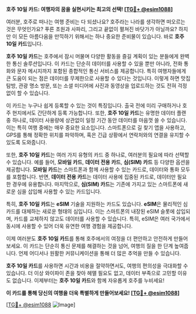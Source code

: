 **호주 10일 카드: 여행자의 꿈을 실현시키는 최고의 선택! [[TG💪+ @esim1088](https://t.me/s/esim1088)]**

여러분, 호주로 떠나는 여행 준비는 다 되셨나요? 호주라는 나라를 생각하면 떠오르는 것은 무엇인가요? 푸른 초원과 사파리, 그리고 끝없이 펼쳐진 바닷가가 아닐까요? 하지만 이 모든 아름다움을 만끽하기 위해서는 하나 중요한 준비물이 있습니다. 바로 **호주 10일 카드**입니다.

**호주 10일 카드**는 호주에서 잠시 머물며 다양한 활동을 즐길 계획이 있는 분들에게 완벽한 통신 솔루션입니다. 이 카드는 단순히 데이터를 사용할 수 있을 뿐만 아니라, 전화 통화와 문자 메시지까지 포함된 종합적인 통신 서비스를 제공합니다. 특히 여행자들에게 큰 도움이 되는 점은 데이터를 무제한으로 사용할 수 있다는 것입니다. 이렇게 하면 맛집 탐방, 관광 명소 방문, 또는 소셜 미디어에 사진과 동영상을 업로드하는 것도 전혀 걱정 없이 할 수 있습니다.

이 카드는 누구나 쉽게 등록할 수 있는 것이 특징입니다. 출국 전에 미리 구매하거나 호주 현지에서도 간단하게 등록 가능합니다. 또한, **호주 10일 카드**는 유명한 데이터 플랜 중 하나로, 데이터 사용량에 상관없이 일정 기간 동안 데이터를 마음껏 쓸 수 있습니다. 이는 특히 여행 중에는 매우 중요한 요소입니다. 스마트폰으로 길 찾기 앱을 사용하고, GPS를 통해 정확한 위치를 파악하며, 혹은 긴급 상황에서 연락처와의 연결을 유지할 수 있도록 도와줍니다.

또한, **호주 10일 카드**는 여러 가지 유형의 카드 중 하나로, 여러분의 필요에 따라 선택할 수 있습니다. 예를 들어, **모바일 카드**, **데이터 전용 카드**, **심(SIM) 카드** 등 다양한 옵션을 제공합니다. **모바일 카드**는 스마트폰과 함께 사용할 수 있는 카드로, 데이터와 통화 모두를 포함합니다. 반면, **데이터 전용 카드**는 데이터 사용에 집중된 카드로, 데이터만 필요한 경우에 유용합니다. 마지막으로, **심(SIM) 카드**는 기존에 가지고 있는 스마트폰에 새로운 심을 삽입해 사용할 수 있는 카드입니다.

특히, **호주 10일 카드**는 **eSIM** 기술을 지원하는 카드도 있습니다. **eSIM**은 물리적인 심 카드를 대체하는 새로운 형태의 심입니다. 이는 스마트폰의 내장된 eSIM 슬롯에 삽입되며, 카드를 교체하지 않고도 데이터를 사용할 수 있습니다. 특히, eSIM은 여러 국가에서 동시에 사용할 수 있어 더욱 유연한 여행 경험을 제공합니다.

이제 여러분도 **호주 10일 카드**를 통해 호주에서의 여정을 더 편안하고 안전하게 만들어보세요. 이 카드는 단순히 통신 문제를 해결하는 것을 넘어, 여행의 질을 한 단계 높여줍니다. 언제 어디서나 원활한 커뮤니케이션을 통해 더 많은 추억을 만들 수 있습니다.

**호주 10일 카드**를 사용하면 시간과 비용을 절약하면서도, 여행의 편의성을 극대화할 수 있습니다. 더 이상 와이파이 존을 찾아 헤맬 필요도 없고, 데이터 부족으로 고민할 이유도 없습니다. 이제부터는 **호주 10일 카드**와 함께 자유롭게 호주를 누비세요!

**이 카드를 통해 당신의 여행을 더욱 특별하게 만들어보세요! [[TG💪+ @esim1088](https://t.me/s/esim1088)]**

[[TG💪+ @esim1088](https://t.me/s/esim1088) ![Image](https://i.postimg.cc/Y0z9fWf4/image.png)]